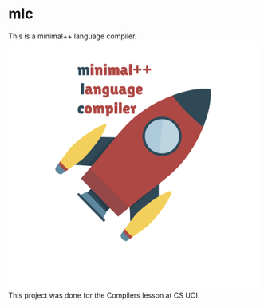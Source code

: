 # mlc
This is a minimal++ language compiler.  
<img src="/images/logo.png" width="500" height="500">  
This project was done for the Compilers lesson at CS UOI.  

